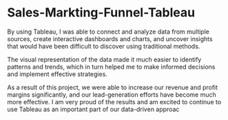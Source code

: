 # Sales-Markting-Funnel-Tableau

By using Tableau, I was able to connect and analyze data from multiple sources, create interactive dashboards and charts, and uncover insights that would have been difficult to discover using traditional methods.

The visual representation of the data made it much easier to identify patterns and trends, which in turn helped me to make informed decisions and implement effective strategies.

As a result of this project, we were able to increase our revenue and profit margins significantly, and our lead-generation efforts have become much more effective. I am very proud of the results and am excited to continue to use Tableau as an important part of our data-driven approac
